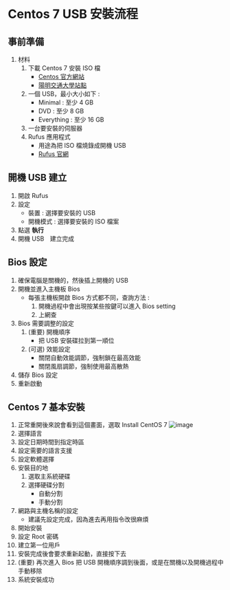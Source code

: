 Centos 7 USB 安裝流程
===

事前準備
---

1. 材料
    1. 下載 Centos 7 安裝 ISO 檔
        - [Centos 官方網站](https://www.centos.org/)
        - [陽明交通大學站點](http://centos.cs.nctu.edu.tw/)
    2. 一個 USB，最小大小如下 :
        - Minimal     : 至少  4 GB
        - DVD         : 至少  8 GB
        - Everything  : 至少 16 GB 
    3. 一台要安裝的伺服器
    4. Rufus 應用程式
        - 用途為把 ISO 檔燒錄成開機 USB
        - [Rufus 官網](https://rufus.ie/)

開機 USB 建立
---

1. 開啟 Rufus
2. 設定
    - 裝置 : 選擇要安裝的 USB
    - 開機模式 : 選擇要安裝的 ISO 檔案
3. 點選 **執行**
4. 開機 USB　建立完成

Bios 設定
---

1. 確保電腦是關機的，然後插上開機的 USB
2. 開機並進入主機板 Bios
    - 每張主機板開啟 Bios 方式都不同，查詢方法 :
        1. 開機過程中會出現按某些按鍵可以進入 Bios setting
        2. 上網查
3. Bios 需要調整的設定
    1. (重要) 開機順序
        - 把 USB 安裝碟拉到第一順位
    2. (可選) 效能設定
        - 關閉自動效能調節，強制鎖在最高效能
        - 關閉風扇調節，強制使用最高散熱
4. 儲存 Bios 設定
5. 重新啟動

Centos 7 基本安裝
---

1. 正常重開後來說會看到這個畫面，選取 Install CentOS 7
    ![image](https://github.com/Connection2Peter/ConnectionNotebook/assets/69660530/760d21aa-6a81-42a1-841f-99269b6e4819)
2. 選擇語言
3. 設定日期時間到指定時區
4. 設定需要的語言支援
5. 設定軟體選擇
6. 安裝目的地
    1. 選取主系統硬碟
    2. 選擇硬碟分割
        - 自動分割
        - 手動分割
7. 網路與主機名稱的設定
    - 建議先設定完成，因為進去再用指令改很麻煩
8. 開始安裝
9. 設定 Root 密碼
10. 建立第一位用戶
11. 安裝完成後會要求重新起動，直接按下去
12. (重要) 再次進入 Bios 把 USB 開機順序調到後面，或是在關機以及開機過程中手動移除
13. 系統安裝成功

